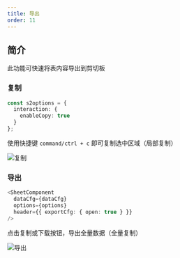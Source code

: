 ```yaml
---
title: 导出
order: 11
---
```


## 简介

此功能可快速将表内容导出到剪切板

### 复制

```typescript
const s2options = {
  interaction: {
    enableCopy: true
  }
};
```

使用快捷键 `command/ctrl + c` 即可复制选中区域（局部复制）

![复制](https://gw.alipayobjects.com/mdn/rms_56cbb2/afts/img/A*oL8_S5zBKSYAAAAAAAAAAAAAARQnAQ)

### 导出

```typescript
<SheetComponent
  dataCfg={dataCfg}
  options={options}
  header={{ exportCfg: { open: true } }}
/>
```

点击复制或下载按钮，导出全量数据（全量复制）

![导出](https://gw.alipayobjects.com/mdn/rms_56cbb2/afts/img/A*d0CqRY6M3yMAAAAAAAAAAAAAARQnAQ)
